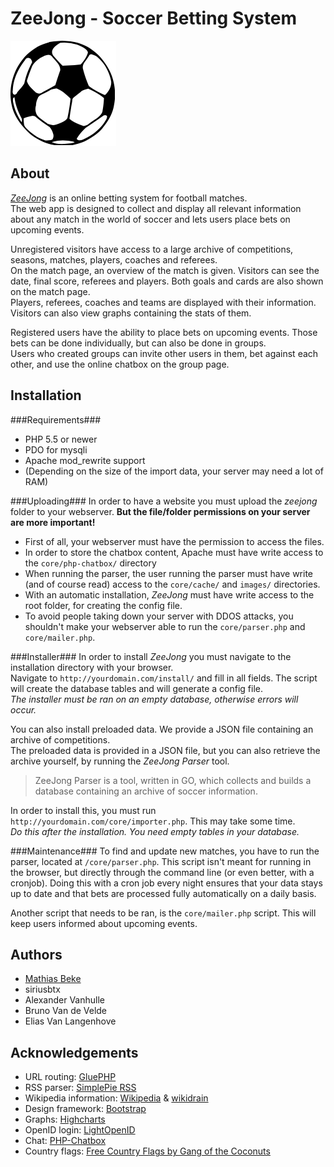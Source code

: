 ZeeJong - Soccer Betting System
===============================

![ZeeJong Logo](img/logo.png)

About
-----

[*ZeeJong*](http://zeejong.eu) is an online betting system for football matches.  
The web app is designed to collect and display all relevant information about any match in the world of soccer
and lets users place bets on upcoming events.

Unregistered visitors have access to a large archive of competitions, seasons, matches, players, coaches and referees.  
On the match page, an overview of the match is given. Visitors can see the date, final score, referees and players. Both goals and cards are also shown on the match page.  
Players, referees, coaches and teams are displayed with their information. Visitors can also view graphs containing the stats of them.

Registered users have the ability to place bets on upcoming events. Those bets can be done individually, but can also be done in groups.  
Users who created groups can invite other users in them, bet against each other, and use the online chatbox on the group page.


Installation
------------

###Requirements###

- PHP 5.5 or newer
- PDO for mysqli
- Apache mod_rewrite support
- (Depending on the size of the import data, your server may need a lot of RAM)

###Uploading###
In order to have a website you must upload the *zeejong* folder to your webserver. **But the file/folder permissions on your server are more important!**

* First of all, your webserver must have the permission to access the files.
* In order to store the chatbox content, Apache must have write access to the `core/php-chatbox/` directory
* When running the parser, the user running the parser must have write (and of course read) access to the `core/cache/` and `images/` directories.
* With an automatic installation, *ZeeJong* must have write access to the root folder, for creating the config file.
* To avoid people taking down your server with DDOS attacks, you shouldn't make your webserver able to run the `core/parser.php` and `core/mailer.php`.

###Installer###
In order to install *ZeeJong* you must navigate to the installation
directory with your browser.  
Navigate to `http://yourdomain.com/install/` and fill in all fields. The script
will create the database tables and will generate a config file.  
*The installer must be ran on an empty database, otherwise errors will occur.*

You can also install preloaded data. We provide a JSON file containing an archive of competitions.  
The preloaded data is provided in a JSON file, but you can also retrieve the archive yourself, by running the *ZeeJong Parser* tool.

> ZeeJong Parser is a tool, written in GO, which collects and builds a database containing an archive of soccer information.

In order to install this, you must run `http://yourdomain.com/core/importer.php`. This may take some time.  
*Do this after the installation. You need empty tables in your database.*


###Maintenance###
To find and update new matches, you have to run the parser, located at `/core/parser.php`. This script isn't meant for running in the browser, but directly through the command line (or even better, with a cronjob).
Doing this with a cron job every night ensures that your data stays up to date and that bets are processed fully automatically on a daily basis.

Another script that needs to be ran, is the `core/mailer.php` script.  This will keep users informed about upcoming events.


Authors
-------

- [Mathias Beke](http://denbeke.be)
- siriusbtx
- Alexander Vanhulle
- Bruno Van de Velde
- Elias Van Langenhove


Acknowledgements
----------------

- URL routing: [GluePHP](http://gluephp.com)
- RSS parser: [SimplePie RSS](http://simplepie.org)
- Wikipedia information: [Wikipedia](http://wikipedia.org) & [wikidrain](https://github.com/abreksa4/wikidrain)
- Design framework: [Bootstrap](http://getbootstrap.com)
- Graphs: [Highcharts](http://www.highcharts.com)
- OpenID login: [LightOpenID](https://code.google.com/p/lightopenid/)
- Chat: [PHP-Chatbox](https://github.com/MarcinMM/PHP-Chatbox)
- Country flags: [Free Country Flags by Gang of the Coconuts](http://www.free-country-flags.com)
